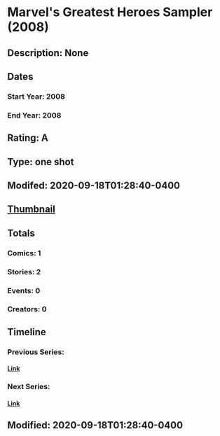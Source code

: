 # Marvel's Greatest Heroes Sampler (2008)
## Description: None
## Dates
### Start Year: 2008
### End Year: 2008
## Rating: A
## Type: one shot
## Modifed: 2020-09-18T01:28:40-0400
## [Thumbnail](http://i.annihil.us/u/prod/marvel/i/mg/9/40/4bb6ecf441158.jpg)
## Totals
### Comics: 1
### Stories: 2
### Events: 0
### Creators: 0
## Timeline
### Previous Series: 
#### [Link]()
### Next Series: 
#### [Link]()
## Modified: 2020-09-18T01:28:40-0400